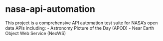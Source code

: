 # nasa-api-automation
This project is a comprehensive API automation test suite for NASA’s open data APIs including: - Astronomy Picture of the Day (APOD) - Near Earth Object Web Service (NeoWS)
